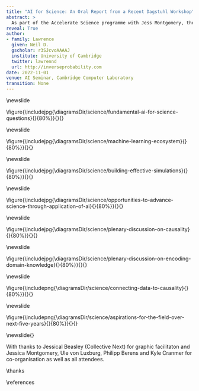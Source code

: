 ```yaml
---
title: "AI for Science: An Oral Report from a Recent Dagstuhl Workshop"
abstract: >
  As part of the Accelerate Science programme with Jess Montgomery, the University of Tuebingen, the University of Wisconsin, and NYU we recently hosted a week-long programme at the Leibniz-Zentrum für Informatik in Dagstuhl, Germany. In this talk Neil will give an oral report on the discussions sharing some of the ideas presented at the meeting. The ideas will feed into a longer report on the area produced by the Accelerate Science team.
reveal: True
author:
- family: Lawrence
  given: Neil D.
  gscholar: r3SJcvoAAAAJ
  institute: University of Cambridge
  twitter: lawrennd
  url: http://inverseprobability.com
date: 2022-11-01
venue: AI Seminar, Cambridge Computer Laboratory
transition: None
---
```



\newslide

\figure{\includejpg{\diagramsDir/science/fundamental-ai-for-science-questions}{}{80%}}{}{}

\newslide

\figure{\includejpg{\diagramsDir/science/machine-learning-ecosystem}{}{80%}}{}{}


\newslide

\figure{\includejpg{\diagramsDir/science/building-effective-simulations}{}{80%}}{}{}

\newslide

\figure{\includejpg{\diagramsDir/science/opportunities-to-advance-science-through-application-of-ai}{}{80%}}{}{}

\newslide

\figure{\includejpg{\diagramsDir/science/plenary-discussion-on-causality}{}{80%}}{}{}

\newslide

\figure{\includejpg{\diagramsDir/science/plenary-discussion-on-encoding-domain-knowledge}{}{80%}}{}{}

\newslide

\figure{\includepng{\diagramsDir/science/connecting-data-to-causality}{}{80%}}{}{}

\newslide

\figure{\includepng{\diagramsDir/science/aspirations-for-the-field-over-next-five-years}{}{80%}}{}{}


\newslide{}

With thanks to Jessical Beasley (Collective Next) for graphic facilitaton and Jessica Montgomery, Ule von Luxburg, Philipp Berens and Kyle Cranmer for co-organisation as well as all attendees.

\thanks

\references







